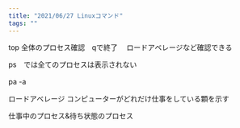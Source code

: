 ```yaml
---
title: "2021/06/27 Linuxコマンド"
tags: ""
---
```


top  全体のプロセス確認　qで終了　
ロードアベレージなど確認できる

ps　では全てのプロセスは表示されない

pa -a　

ロードアベレージ
コンピューターがどれだけ仕事をしている顆を示す

仕事中のプロセス&待ち状態のプロセス
